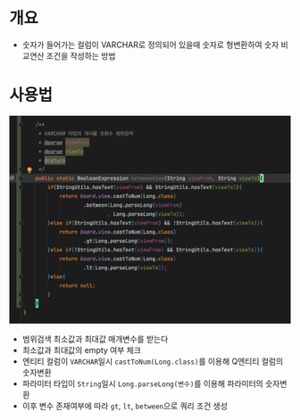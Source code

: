 # 개요

- 숫자가 들어가는 컬럼이 VARCHAR로 정의되어 있을때 숫자로 형변환하여 숫자 비교연산 조건을 작성하는 방법

# 사용법

![img.png](img.png)

- 범위검색 최소값과 최대값 매개변수를 받는다
- 최소값과 최대값의 empty 여부 체크
- 엔티티 컬럼이 `VARCHAR`일시 `castToNum(Long.class)`를 이용해 Q엔티티 컬럼의 숫자변환
- 파라미터 타입이 `String`일시 `Long.parseLong(변수)`를 이용해 파라미터의 숫자변환
- 이후 변수 존재여부에 따라 `gt`, `lt`, `between`으로 쿼리 조건 생성